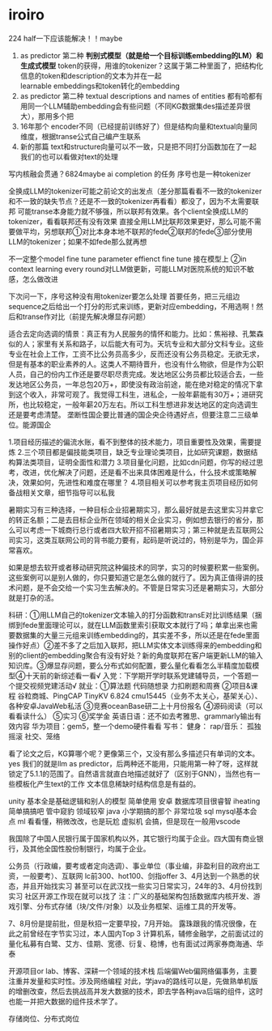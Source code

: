 # iroiro
224
half一下应该能解决！！maybe  
1. as predictor 第二种
   **判别式模型（就是给一个目标训练embedding的LM）和生成式模型**
   token的获得，用谁的tokenizer？这属于第二种里面了，把结构化信息的token和description的文本为并在一起  
   learnable embeddings和token转化的embedding
2. as predictor 第二种
   textual descriptions and names of entities 都有哈都有
   用同一个LLM辅助embedding会有些问题（不同KG数据集des描述差异很大），那用多个把
3. 16年那个
   encoder不同（已经提前训练好了）但是结构向量和textual向量同维度，根据transe公式自己编产生联系
4. 新的那篇 text和structure向量可以不一致，只是把不同打分函数加在了一起   我们的也可以看做对text的处理  





写内核融会贯通？6824maybe
ai
completion 的任务
序号也是一种tokenizer

全换成LLM的tokenizer可能之前论文的出发点（差分那篇看看不一致的tokenizer和不一致的缺失节点？还是不一致的tokenizer再看看）都没了，因为不太需要联邦
可能transe本身能力就不够强，所以联邦有效果。各个client全换成LLM的tokenizer，看看联邦还有没有效果
直接全用LLM比联邦效果更好，那么可能不需要做平均，另想联邦①对比本身本地不联邦的fede②联邦的fede③部分使用LLM的tokenizer；如果不如fede那么就再想



不一定整个model fine tune 
parameter effienct fine tune 接在模型上
②in context learning every round对LLM做更新，可能LLM对医院系统的知识不敏感，怎么做改进


下次问一下，序号这种没有用tokenizer要怎么处理
首要任务，把三元组边sequence之后给出一个打分的形式来训练，更新对应embedding，不用选啊！然后和transe作对比（前提先解决爆显存问题）















适合去定向选调的情景：真正有为人民服务的情怀和能力。比如：焦裕禄、孔繁森似的人；家里有关系和路子，以后能大有可为。天坑专业和大部分文科专业。这些专业在社会上工作，工资不比公务员高多少，反而还没有公务员稳定。无欲无求，但是有基本的职业素养的人。这类人不期待晋升，也没有什么物欲，但是作为公职人员，自己的份内工作还是要尽职尽责完成。发达地区公务员都比较适合去，一些发达地区公务员，一年总包20万+，即使没有政治前途，能在绝对稳定的情况下拿到这个收入，非常可观了。我觉得工科生，进私企，一般年薪能有30万+；进研究所，也比较稳定，一般年薪20万左右。所以工科生想进非发达地区的定向选调生还是要考虑清楚。
垄断性国企要比普通的国企央企待遇好点，但要注意二三级单位。能源国企

1.项目经历描述的偏流水账，看不到整体的技术能力，项目重要性及效果，需要提炼
2.三个项目都是偏技能类项目，缺乏专业理论类项目，比如研究课题，数据结构算法类项目，证明全面性和潜力
3.项目量化问题，比如cdn问题，你写的经过思考，改进，优化解决了问题，还是看不出来具体困难是什么，什么技术或策略解决，效果如何，先进性和难度在哪里？
4.项目相关可以参考我主页项目经历如何备战相关文章，细节指导可以私我 


暑期实习有三种选择，一种目标企业招暑期实习，那么最好就是去这里实习并拿它的转正名额；二是去目标企业所在领域的相关企业实习，例如想去银行的省分，那么可以考虑一下城商行总行或者四大软开招不招暑期实习；第三种就是去互联网公司实习，这类互联网公司的背书能力要有，起码是听说过的，特别是华为，国企非常喜欢。

如果是想去软开或者移动研究院这种偏技术的同学，实习的时候要积累一些案例。这些案例可以是别人做的，你只要知道它是怎么做的就行了。因为真正值得讲的技术问题，是不会交给一个实习生去解决的。不管是日常实习还是暑期实习，大部分就是打杂的活。



科研：①用LLM自己的tokenizer文本输入的打分函数和transE对比训练结果（捆绑到fede里面理论可以，就在LLM函数里索引获取文本就行了吗；单拿出来也需要数据集的大量三元组来训练embedding的，其实差不多，所以还是在fede里面操作好点）②差不多了之后加入联邦，把LLM实体文本训练得来的embedding和别的client的embedding聚合有没有好处？新的角度联邦在客户端更新LLM的输入知识库。③爆显存问题，要么分布式如何配置，要么量化看看怎么半精度加载模型④十天前的新综述看一看√
入党：下学期开学时联系党建辅导员，一个答题一个提交视频党建活动√
就业：①算法题 代码随想录 力扣刷题和周赛
②项目&课程 谷粒商城、PingCAP TinyKV 6.824 cmu15445（业务不太关心，基架关心）、各种安卓JavaWeb私活
③竞赛oceanBase研二上十月份报名
④源码阅读（可以看看读什么）
⑤实习
⑥奖学金
英语日语：还不如去考雅思、grammarly输出有效内容
华为项目：gem5，整一个demo硬件看看
写书：
健身：
rap/音乐：
孤独摇滚
社交、笼络



看了论文之后，KG算哪个呢？更像第三个，又没有那么多描述只有单词的文本。yes
我们的就是llm as predictor，后两种还不能用，只能用第一种了呀，这样就锁定了5.1.1的范围了。自然语言就直白地描述就好了（区别于GNN），当然也有一些模板化产生text的工作 文本信息稀缺时结构信息是有益的。









unity 基本全是基础逻辑和别人的模型 简单使用
安卓 数据库项目很睿智 iheating简单搞搞吧 管中窥豹 领域较窄
java 小学期搞的那个 非常垃圾
sql mysql基本会点
ml 看看懂，稍微改改，也是玩尬
虚拟机 会搞，但是现在一般用vscode




我国除了中国人民银行属于国家机构以外，其它银行均属于企业。四大国有商业银行，及其他全国性股份制银行，均属于企业。  

公务员（行政编，要考或者定向选调）、事业单位（事业编，非盈利目的政府出工资，一般要考）、互联网
lc前300、hot100、剑指offer
3、4月达到一个熟悉的状态，并且开始找实习
甚至可以在武汉找一些实习日常实习，24年的3、4月份找到实习
社区开源工作现在就可以找了
注：广义的基础架构包括数据库内核开发、游戏引擎、分布式存储（块/文件/对象）以及业务框架、运维工具的开发等。


7、8月份是提前批，但是秋招一定要早投，7月开始。
露珠跟我的情况很像，在此之前曾经在字节实习过，本人国内Top 3 计算机系，辅修金融学，之前面试过的量化私募有白鹭、艾方、佳期、宽德、衍复、稳博，也有面试过两家券商海通、华泰



开源项目or lab、博客、深耕一个领域的技术栈
后端偏Web偏网络偏事务，主要注重并发量和实时性。涉及网络编程
对此，学java的路线可以是，先做熟单机版的增删改查，然后去挑战高并发大数据的技术，即去学各种java后端的组件，这时也能一并把大数据的组件技术学了。

存储岗位、分布式岗位
